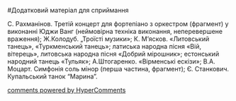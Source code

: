 <div id="hypercomments_widget" class="js-hypercomments-widget invisible"></div>

#Додатковий матеріал для сприймання

С. Рахманінов. Третій концерт для фортепіано з оркестром (фрагмент) у виконанні Юджи Ванг (неймовірна техніка виконання, неперевершене враження); Ж.Колодуб. „Троїсті музики»; К. М’ясков. «Литовський танець», «Туркменський танець»; латиська народна пісня «Вій, вітерець», литовська народна пісня «Добрий мірошник»; естонський народний танець «Тульяк»; А.Штогаренко. «Вірменські ескізи»; В.А. Моцарт.  Симфонія соль мінор (перша частина, фрагмент); Є. Станкович. Купальський танок “Марина”.

<div class="js-hypercomments-container">
    <a href="http://hypercomments.com" class="hc-link" title="comments widget">comments powered by HyperComments</a>
</div>
